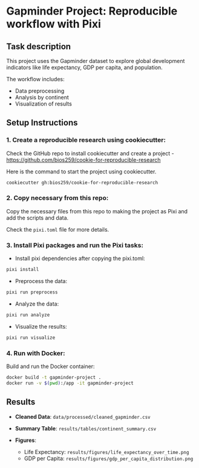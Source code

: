 
# Gapminder Project: Reproducible workflow with Pixi

## Task description
This project uses the Gapminder dataset to explore global development indicators like life expectancy, GDP per capita, and population.

The workflow includes:
- Data preprocessing
- Analysis by continent
- Visualization of results

## Setup Instructions

### 1. **Create a reproducible research using cookiecutter**: 

Check the GitHub repo to install cookiecutter and create a project - https://github.com/bios259/cookie-for-reproducible-research

Here is the command to start the project using cookiecutter.
```bash
cookiecutter gh:bios259/cookie-for-reproducible-research
```
### 2. **Copy necessary from this repo**:
Copy the necessary files from this repo to making the project as Pixi and add the scripts and data.

Check the `pixi.toml` file for more details.

### 3. **Install Pixi packages and run the Pixi tasks**:

- Install pixi dependencies after copying the pixi.toml:

```bash
pixi install
```
- Preprocess the data:

```bash
pixi run preprocess
```

- Analyze the data:
```bash
pixi run analyze
```

- Visualize the results:
```bash
pixi run visualize
```

### 4. **Run with Docker**:

Build and run the Docker container:
```bash
docker build -t gapminder-project .
docker run -v $(pwd):/app -it gapminder-project
```

## Results
- **Cleaned Data**:
`data/processed/cleaned_gapminder.csv`

- **Summary Table**:
`results/tables/continent_summary.csv`

- **Figures**:
  - Life Expectancy: `results/figures/life_expectancy_over_time.png`
  - GDP per Capita: `results/figures/gdp_per_capita_distribution.png`
